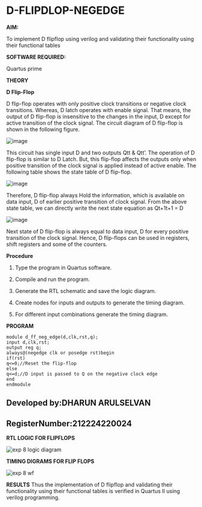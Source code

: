 # D-FLIPDLOP-NEGEDGE

**AIM:**

To implement  D flipflop using verilog and validating their functionality using their functional tables

**SOFTWARE REQUIRED:**

Quartus prime

**THEORY**

**D Flip-Flop**

D flip-flop operates with only positive clock transitions or negative clock transitions. Whereas, D latch operates with enable signal. That means, the output of D flip-flop is insensitive to the changes in the input, D except for active transition of the clock signal. The circuit diagram of D flip-flop is shown in the following figure.

![image](https://github.com/naavaneetha/D-FLIPDLOP-NEGEDGE/assets/154305477/48c81fe8-bc3f-40e7-95e2-519fc155ad51)

This circuit has single input D and two outputs Qtt & Qtt’. The operation of D flip-flop is similar to D Latch. But, this flip-flop affects the outputs only when positive transition of the clock signal is applied instead of active enable. The following table shows the state table of D flip-flop.

![image](https://github.com/naavaneetha/D-FLIPDLOP-NEGEDGE/assets/154305477/e5f3fda7-68ec-4a3a-a0a4-cf6f9cc4ab55)

Therefore, D flip-flop always Hold the information, which is available on data input, D of earlier positive transition of clock signal. From the above state table, we can directly write the next state equation as Qt+1t+1 = D

![image](https://github.com/naavaneetha/D-FLIPDLOP-NEGEDGE/assets/154305477/8592c0d8-2917-4142-91b9-d6c30dd891d2)

Next state of D flip-flop is always equal to data input, D for every positive transition of the clock signal. Hence, D flip-flops can be used in registers, shift registers and some of the counters.

**Procedure**

1.	Type the program in Quartus software.

2.	Compile and run the program.

3.	Generate the RTL schematic and save the logic diagram.

4.	Create nodes for inputs and outputs to generate the timing diagram.

5.	For different input combinations generate the timing diagram.

**PROGRAM**

```
module d_ff_neg_edge(d,clk,rst,q);
input d,clk,rst;
output reg q;
always@(negedge clk or posedge rst)begin
if(rst)
q<=0;//Reset the flip-flop
else
q<=d;//D input is passed to Q on the negative clock edge
end
endmodule 
```
## Developed by:DHARUN ARULSELVAN
## RegisterNumber:212224220024


**RTL LOGIC FOR FLIPFLOPS**


![exp 8 logic diagram](https://github.com/user-attachments/assets/435f50da-f528-4b58-ae1b-5685fbd7e7de)

**TIMING DIGRAMS FOR FLIP FLOPS**

![exp 8 wf](https://github.com/user-attachments/assets/48ed1bb7-80e9-449d-a674-f2a598674b81)



**RESULTS**
Thus the implementation of D flipflop and validating their functionality using their functional tables is verified in Quartus II using verilog programming. 

